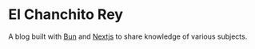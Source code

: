 # El Chanchito Rey

A blog built with [Bun](https://bun.sh/) and [Nextjs](https://nextjs.org/) to share 
knowledge of various subjects.
